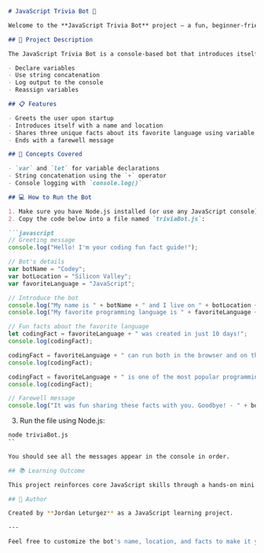 ````markdown
# JavaScript Trivia Bot 🤖

Welcome to the **JavaScript Trivia Bot** project — a fun, beginner-friendly coding exercise built using JavaScript!

## 📝 Project Description

The JavaScript Trivia Bot is a console-based bot that introduces itself, shares interesting facts about its favorite programming language, and ends with a friendly goodbye. It's a perfect project for learning how to:

- Declare variables
- Use string concatenation
- Log output to the console
- Reassign variables

## 📋 Features

- Greets the user upon startup
- Introduces itself with a name and location
- Shares three unique facts about its favorite language using variable reassignment
- Ends with a farewell message

## 🧠 Concepts Covered

- `var` and `let` for variable declarations
- String concatenation using the `+` operator
- Console logging with `console.log()`

## 💻 How to Run the Bot

1. Make sure you have Node.js installed (or use any JavaScript console).
2. Copy the code below into a file named `triviaBot.js`:

```javascript
// Greeting message
console.log("Hello! I'm your coding fun fact guide!");

// Bot's details
var botName = "Codey";
var botLocation = "Silicon Valley";
var favoriteLanguage = "JavaScript";

// Introduce the bot
console.log("My name is " + botName + " and I live on " + botLocation + ".");
console.log("My favorite programming language is " + favoriteLanguage + ".");

// Fun facts about the favorite language
let codingFact = favoriteLanguage + " was created in just 10 days!";
console.log(codingFact);

codingFact = favoriteLanguage + " can run both in the browser and on the server.";
console.log(codingFact);

codingFact = favoriteLanguage + " is one of the most popular programming languages in the world.";
console.log(codingFact);

// Farewell message
console.log("It was fun sharing these facts with you. Goodbye! - " + botName + " from " + botLocation + ".");
````

3. Run the file using Node.js:

```bash
node triviaBot.js
``

You should see all the messages appear in the console in order.

## 📚 Learning Outcome

This project reinforces core JavaScript skills through a hands-on mini script that mimics the flow of an interactive bot.

## 🚀 Author

Created by **Jordan Leturgez** as a JavaScript learning project.

---

Feel free to customize the bot's name, location, and facts to make it your own!

```
